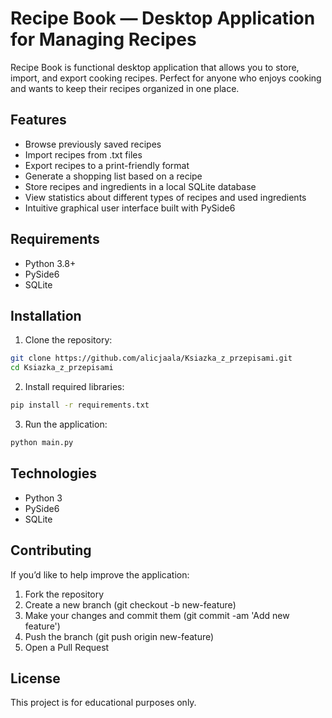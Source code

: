 # Recipe Book — Desktop Application for Managing Recipes

Recipe Book is functional desktop application that allows you to store, import, and export cooking recipes. Perfect for anyone who enjoys cooking and wants to keep their recipes organized in one place.

## Features

- Browse previously saved recipes
- Import recipes from .txt files
- Export recipes to a print-friendly format
- Generate a shopping list based on a recipe
- Store recipes and ingredients in a local SQLite database
- View statistics about different types of recipes and used ingredients
- Intuitive graphical user interface built with PySide6

## Requirements

- Python 3.8+
- PySide6
- SQLite

## Installation

1. Clone the repository:

```bash
git clone https://github.com/alicjaala/Ksiazka_z_przepisami.git
cd Ksiazka_z_przepisami
```

2. Install required libraries:

```bash
pip install -r requirements.txt
```

3. Run the application:
   
```bash
python main.py
```

## Technologies

- Python 3
- PySide6
- SQLite

## Contributing

If you’d like to help improve the application:

1. Fork the repository
2. Create a new branch (git checkout -b new-feature)
3. Make your changes and commit them (git commit -am 'Add new feature')
4. Push the branch (git push origin new-feature)
5. Open a Pull Request

## License
This project is for educational purposes only.
